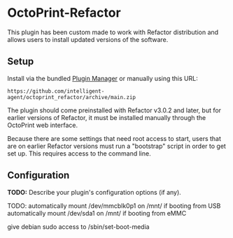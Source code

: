 # OctoPrint-Refactor

This plugin has been custom made to work with Refactor distribution and allows
users to install updated versions of the software.

## Setup

Install via the bundled [Plugin Manager](https://docs.octoprint.org/en/master/bundledplugins/pluginmanager.html)
or manually using this URL:

    https://github.com/intelligent-agent/octoprint_refactor/archive/main.zip

The plugin should come preinstalled with Refactor v3.0.2 and later,
but for earlier versions of Refactor, it must be installed manually through the
OctoPrint web interface.

Because there are some settings that need root access to start, users that
are on earlier Refactor versions must run a "bootstrap" script in order to get set up.
This requires access to the command line.

## Configuration

**TODO:** Describe your plugin's configuration options (if any).

TODO:
automatically mount /dev/mmcblk0p1 on /mnt/ if booting from USB
automatically mount /dev/sda1 on /mnt/ if booting from eMMC

give debian sudo access to /sbin/set-boot-media
